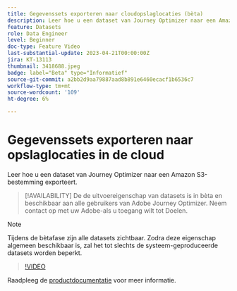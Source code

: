 ```yaml
---
title: Gegevenssets exporteren naar cloudopslaglocaties (bèta)
description: Leer hoe u een dataset van Journey Optimizer naar een Amazon S3-bestemming exporteert.
feature: Datasets
role: Data Engineer
level: Beginner
doc-type: Feature Video
last-substantial-update: 2023-04-21T00:00:00Z
jira: KT-13113
thumbnail: 3418688.jpeg
badge: label="Beta" type="Informatief"
source-git-commit: a2bb2d9aa79887aad8b891e6460ecacf1b6536c7
workflow-type: tm+mt
source-wordcount: '109'
ht-degree: 6%

---
```



# Gegevenssets exporteren naar opslaglocaties in de cloud

Leer hoe u een dataset van Journey Optimizer naar een Amazon S3-bestemming exporteert.

>[!AVAILABILITY]
>De de uitvoereigenschap van datasets is in bèta en beschikbaar aan alle gebruikers van Adobe Journey Optimizer. Neem contact op met uw Adobe-als u toegang wilt tot Doelen.

>[!NOTE]
>Tijdens de bètafase zijn alle datasets zichtbaar. Zodra deze eigenschap algemeen beschikbaar is, zal het tot slechts de systeem-geproduceerde datasets worden beperkt.

>[!VIDEO](https://video.tv.adobe.com/v/3418688/?quality=12&learn=on)

Raadpleeg de [productdocumentatie](https://experienceleague.adobe.com/docs/journey-optimizer/using/data-management/datasets/export-datasets.html?lang=en) voor meer informatie.

